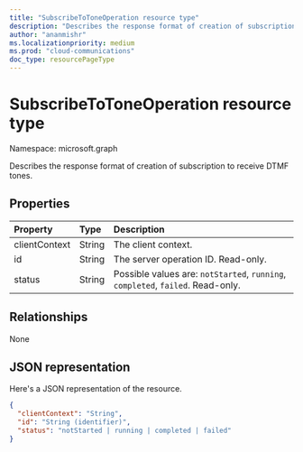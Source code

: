 ```yaml
--- 
title: "SubscribeToToneOperation resource type"
description: "Describes the response format of creation of subscription to receive DTMF tones."
author: "ananmishr"
ms.localizationpriority: medium
ms.prod: "cloud-communications"
doc_type: resourcePageType
---
```


# SubscribeToToneOperation resource type

Namespace: microsoft.graph

Describes the response format of creation of subscription to receive DTMF tones.

## Properties

| Property                       | Type                        | Description                                                                                                                                       |
| :----------------------------- | :---------------------------| :-------------------------------------------------------------------------------------------------------------------------------------------------|
| clientContext                  | String                      | The client context.                                                                                                                               |
| id                             | String                      | The server operation ID. Read-only.                                                                                             |
| status                         | String                      | Possible values are: `notStarted`, `running`, `completed`, `failed`. Read-only.                                                 |

## Relationships
None

## JSON representation

Here's a JSON representation of the resource.

<!-- {
  "blockType": "resource",
  "optionalProperties": [

  ],
  "@odata.type": "microsoft.graph.subscribeToToneOperation"
}-->
```json
{
  "clientContext": "String",
  "id": "String (identifier)",
  "status": "notStarted | running | completed | failed"
}
```

<!-- uuid: 8fcb5dbc-d5aa-4681-8e31-b001d5168d79
2015-10-25 14:57:30 UTC -->
<!-- {
  "type": "#page.annotation",
  "description": "subscribeToToneOperation resource",
  "keywords": "",
  "section": "documentation",
  "tocPath": ""
}-->

